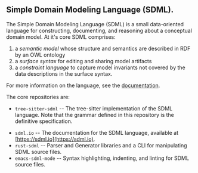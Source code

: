 ## Simple Domain Modeling Language (SDML).

The Simple Domain Modeling Language (SDML) is a small data-oriented language for constructing, documenting, and
reasoning about a conceptual domain model. At it's
core SDML comprises:

1. a *semantic model* whose structure and semantics are described in RDF by an OWL ontology
2. a *surface syntax* for editing and sharing model artifacts
3. a *constraint language* to capture model invariants not covered by the data descriptions in the surface syntax.

For more information on the language, see the [documentation](https://sdml.io/).

The core repositories are:

- `tree-sitter-sdml` -- The tree-sitter implementation of the SDML language. Note that the grammar defined in this
  repository is the definitive specification.
* `sdml.io` -- The documentation for the SDML language, available at [https://sdml.io](https://sdml.io).
* `rust-sdml` -- Parser and Generator libraries and a CLI for manipulating SDML source files.
* `emacs-sdml-mode` -- Syntax highlighting, indenting, and linting for SDML source files.
